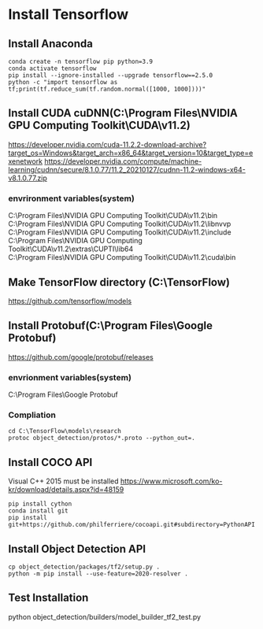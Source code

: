 # Install Tensorflow
## Install Anaconda
~~~
conda create -n tensorflow pip python=3.9
conda activate tensorflow
pip install --ignore-installed --upgrade tensorflow==2.5.0
python -c "import tensorflow as tf;print(tf.reduce_sum(tf.random.normal([1000, 1000])))"
~~~
## Install CUDA cuDNN(C:\Program Files\NVIDIA GPU Computing Toolkit\CUDA\v11.2\) 
https://developer.nvidia.com/cuda-11.2.2-download-archive?target_os=Windows&target_arch=x86_64&target_version=10&target_type=exenetwork
https://developer.nvidia.com/compute/machine-learning/cudnn/secure/8.1.0.77/11.2_20210127/cudnn-11.2-windows-x64-v8.1.0.77.zip
### envrironment variables(system)
C:\Program Files\NVIDIA GPU Computing Toolkit\CUDA\v11.2\bin <br>
C:\Program Files\NVIDIA GPU Computing Toolkit\CUDA\v11.2\libnvvp <br>
C:\Program Files\NVIDIA GPU Computing Toolkit\CUDA\v11.2\include <br>
C:\Program Files\NVIDIA GPU Computing Toolkit\CUDA\v11.2\extras\CUPTI\lib64 <br>
C:\Program Files\NVIDIA GPU Computing Toolkit\CUDA\v11.2\cuda\bin <br>
## Make TensorFlow directory (C:\TensorFlow)
https://github.com/tensorflow/models
## Install Protobuf(C:\Program Files\Google Protobuf)
https://github.com/google/protobuf/releases 
### envrionment variables(system)
C:\Program Files\Google Protobuf
### Compliation
~~~
cd C:\TensorFlow\models\research
protoc object_detection/protos/*.proto --python_out=.
~~~
## Install COCO API
Visual C++ 2015 must be installed
https://www.microsoft.com/ko-kr/download/details.aspx?id=48159
~~~
pip install cython
conda install git
pip install git+https://github.com/philferriere/cocoapi.git#subdirectory=PythonAPI
~~~
## Install Object Detection API
~~~
cp object_detection/packages/tf2/setup.py .
python -m pip install --use-feature=2020-resolver .
~~~
## Test Installation
python object_detection/builders/model_builder_tf2_test.py
